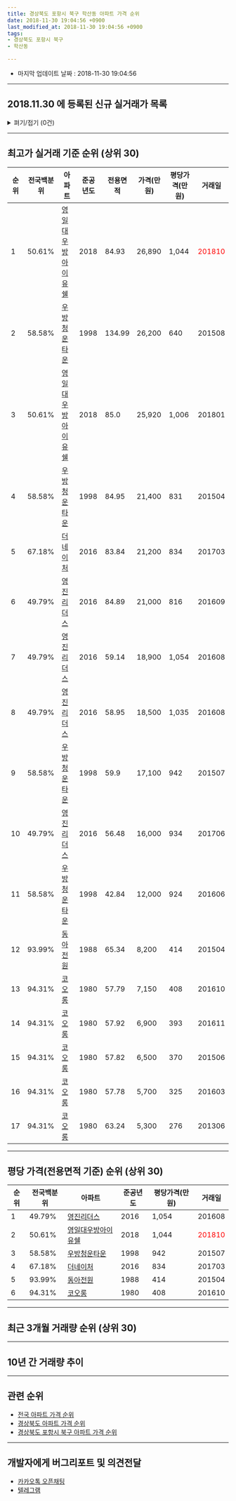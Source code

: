 ```yaml
---
title: 경상북도 포항시 북구 학산동 아파트 가격 순위
date: 2018-11-30 19:04:56 +0900
last_modified_at: 2018-11-30 19:04:56 +0900
tags:
- 경상북도 포항시 북구
- 학산동

---
```


* 마지막 업데이트 날짜 : 2018-11-30 19:04:56

---

## 2018.11.30 에 등록된 신규 실거래가 목록

<details>
<summary>펴기/접기 (0건)</summary>
<div markdown="1">

|아파트|전국백분위|준공년도|전용면적|가격(만원)|평당가격(만원)|거래일|
|---|---|---|---|---|---|---|
|없음|||||||


</div>
</details>

---

## 최고가 실거래 기준 순위 (상위 30)


|순위|전국백분위|아파트|준공년도|전용면적|가격(만원)|평당가격(만원)|거래일|
|---|---|---|---|---|---|---|---|
|1|50.61%|[영일대우방아이유쉘](https://search.naver.com/search.naver?query=%EA%B2%BD%EC%83%81%EB%B6%81%EB%8F%84+%ED%8F%AC%ED%95%AD%EC%8B%9C+%EB%B6%81%EA%B5%AC+%ED%95%99%EC%82%B0%EB%8F%99+%EC%98%81%EC%9D%BC%EB%8C%80%EC%9A%B0%EB%B0%A9%EC%95%84%EC%9D%B4%EC%9C%A0%EC%89%98)|2018|84.93|26,890|1,044|<span style="color:red">201810</span>|
|2|58.58%|[우방청운타운](https://search.naver.com/search.naver?query=%EA%B2%BD%EC%83%81%EB%B6%81%EB%8F%84+%ED%8F%AC%ED%95%AD%EC%8B%9C+%EB%B6%81%EA%B5%AC+%ED%95%99%EC%82%B0%EB%8F%99+%EC%9A%B0%EB%B0%A9%EC%B2%AD%EC%9A%B4%ED%83%80%EC%9A%B4)|1998|134.99|26,200|640|201508|
|3|50.61%|[영일대우방아이유쉘](https://search.naver.com/search.naver?query=%EA%B2%BD%EC%83%81%EB%B6%81%EB%8F%84+%ED%8F%AC%ED%95%AD%EC%8B%9C+%EB%B6%81%EA%B5%AC+%ED%95%99%EC%82%B0%EB%8F%99+%EC%98%81%EC%9D%BC%EB%8C%80%EC%9A%B0%EB%B0%A9%EC%95%84%EC%9D%B4%EC%9C%A0%EC%89%98)|2018|85.0|25,920|1,006|201801|
|4|58.58%|[우방청운타운](https://search.naver.com/search.naver?query=%EA%B2%BD%EC%83%81%EB%B6%81%EB%8F%84+%ED%8F%AC%ED%95%AD%EC%8B%9C+%EB%B6%81%EA%B5%AC+%ED%95%99%EC%82%B0%EB%8F%99+%EC%9A%B0%EB%B0%A9%EC%B2%AD%EC%9A%B4%ED%83%80%EC%9A%B4)|1998|84.95|21,400|831|201504|
|5|67.18%|[더네이처](https://search.naver.com/search.naver?query=%EA%B2%BD%EC%83%81%EB%B6%81%EB%8F%84+%ED%8F%AC%ED%95%AD%EC%8B%9C+%EB%B6%81%EA%B5%AC+%ED%95%99%EC%82%B0%EB%8F%99+%EB%8D%94%EB%84%A4%EC%9D%B4%EC%B2%98)|2016|83.84|21,200|834|201703|
|6|49.79%|[영진리더스](https://search.naver.com/search.naver?query=%EA%B2%BD%EC%83%81%EB%B6%81%EB%8F%84+%ED%8F%AC%ED%95%AD%EC%8B%9C+%EB%B6%81%EA%B5%AC+%ED%95%99%EC%82%B0%EB%8F%99+%EC%98%81%EC%A7%84%EB%A6%AC%EB%8D%94%EC%8A%A4)|2016|84.89|21,000|816|201609|
|7|49.79%|[영진리더스](https://search.naver.com/search.naver?query=%EA%B2%BD%EC%83%81%EB%B6%81%EB%8F%84+%ED%8F%AC%ED%95%AD%EC%8B%9C+%EB%B6%81%EA%B5%AC+%ED%95%99%EC%82%B0%EB%8F%99+%EC%98%81%EC%A7%84%EB%A6%AC%EB%8D%94%EC%8A%A4)|2016|59.14|18,900|1,054|201608|
|8|49.79%|[영진리더스](https://search.naver.com/search.naver?query=%EA%B2%BD%EC%83%81%EB%B6%81%EB%8F%84+%ED%8F%AC%ED%95%AD%EC%8B%9C+%EB%B6%81%EA%B5%AC+%ED%95%99%EC%82%B0%EB%8F%99+%EC%98%81%EC%A7%84%EB%A6%AC%EB%8D%94%EC%8A%A4)|2016|58.95|18,500|1,035|201608|
|9|58.58%|[우방청운타운](https://search.naver.com/search.naver?query=%EA%B2%BD%EC%83%81%EB%B6%81%EB%8F%84+%ED%8F%AC%ED%95%AD%EC%8B%9C+%EB%B6%81%EA%B5%AC+%ED%95%99%EC%82%B0%EB%8F%99+%EC%9A%B0%EB%B0%A9%EC%B2%AD%EC%9A%B4%ED%83%80%EC%9A%B4)|1998|59.9|17,100|942|201507|
|10|49.79%|[영진리더스](https://search.naver.com/search.naver?query=%EA%B2%BD%EC%83%81%EB%B6%81%EB%8F%84+%ED%8F%AC%ED%95%AD%EC%8B%9C+%EB%B6%81%EA%B5%AC+%ED%95%99%EC%82%B0%EB%8F%99+%EC%98%81%EC%A7%84%EB%A6%AC%EB%8D%94%EC%8A%A4)|2016|56.48|16,000|934|201706|
|11|58.58%|[우방청운타운](https://search.naver.com/search.naver?query=%EA%B2%BD%EC%83%81%EB%B6%81%EB%8F%84+%ED%8F%AC%ED%95%AD%EC%8B%9C+%EB%B6%81%EA%B5%AC+%ED%95%99%EC%82%B0%EB%8F%99+%EC%9A%B0%EB%B0%A9%EC%B2%AD%EC%9A%B4%ED%83%80%EC%9A%B4)|1998|42.84|12,000|924|201606|
|12|93.99%|[동아전원](https://search.naver.com/search.naver?query=%EA%B2%BD%EC%83%81%EB%B6%81%EB%8F%84+%ED%8F%AC%ED%95%AD%EC%8B%9C+%EB%B6%81%EA%B5%AC+%ED%95%99%EC%82%B0%EB%8F%99+%EB%8F%99%EC%95%84%EC%A0%84%EC%9B%90)|1988|65.34|8,200|414|201504|
|13|94.31%|[코오롱](https://search.naver.com/search.naver?query=%EA%B2%BD%EC%83%81%EB%B6%81%EB%8F%84+%ED%8F%AC%ED%95%AD%EC%8B%9C+%EB%B6%81%EA%B5%AC+%ED%95%99%EC%82%B0%EB%8F%99+%EC%BD%94%EC%98%A4%EB%A1%B1)|1980|57.79|7,150|408|201610|
|14|94.31%|[코오롱](https://search.naver.com/search.naver?query=%EA%B2%BD%EC%83%81%EB%B6%81%EB%8F%84+%ED%8F%AC%ED%95%AD%EC%8B%9C+%EB%B6%81%EA%B5%AC+%ED%95%99%EC%82%B0%EB%8F%99+%EC%BD%94%EC%98%A4%EB%A1%B1)|1980|57.92|6,900|393|201611|
|15|94.31%|[코오롱](https://search.naver.com/search.naver?query=%EA%B2%BD%EC%83%81%EB%B6%81%EB%8F%84+%ED%8F%AC%ED%95%AD%EC%8B%9C+%EB%B6%81%EA%B5%AC+%ED%95%99%EC%82%B0%EB%8F%99+%EC%BD%94%EC%98%A4%EB%A1%B1)|1980|57.82|6,500|370|201506|
|16|94.31%|[코오롱](https://search.naver.com/search.naver?query=%EA%B2%BD%EC%83%81%EB%B6%81%EB%8F%84+%ED%8F%AC%ED%95%AD%EC%8B%9C+%EB%B6%81%EA%B5%AC+%ED%95%99%EC%82%B0%EB%8F%99+%EC%BD%94%EC%98%A4%EB%A1%B1)|1980|57.78|5,700|325|201603|
|17|94.31%|[코오롱](https://search.naver.com/search.naver?query=%EA%B2%BD%EC%83%81%EB%B6%81%EB%8F%84+%ED%8F%AC%ED%95%AD%EC%8B%9C+%EB%B6%81%EA%B5%AC+%ED%95%99%EC%82%B0%EB%8F%99+%EC%BD%94%EC%98%A4%EB%A1%B1)|1980|63.24|5,300|276|201306|


---

## 평당 가격(전용면적 기준) 순위 (상위 30)


|순위|전국백분위|아파트|준공년도|평당가격(만원)|거래일|
|---|---|---|---|---|---|
|1|49.79%|[영진리더스](https://search.naver.com/search.naver?query=%EA%B2%BD%EC%83%81%EB%B6%81%EB%8F%84+%ED%8F%AC%ED%95%AD%EC%8B%9C+%EB%B6%81%EA%B5%AC+%ED%95%99%EC%82%B0%EB%8F%99+%EC%98%81%EC%A7%84%EB%A6%AC%EB%8D%94%EC%8A%A4)|2016|1,054|201608|
|2|50.61%|[영일대우방아이유쉘](https://search.naver.com/search.naver?query=%EA%B2%BD%EC%83%81%EB%B6%81%EB%8F%84+%ED%8F%AC%ED%95%AD%EC%8B%9C+%EB%B6%81%EA%B5%AC+%ED%95%99%EC%82%B0%EB%8F%99+%EC%98%81%EC%9D%BC%EB%8C%80%EC%9A%B0%EB%B0%A9%EC%95%84%EC%9D%B4%EC%9C%A0%EC%89%98)|2018|1,044|<span style="color:red">201810</span>|
|3|58.58%|[우방청운타운](https://search.naver.com/search.naver?query=%EA%B2%BD%EC%83%81%EB%B6%81%EB%8F%84+%ED%8F%AC%ED%95%AD%EC%8B%9C+%EB%B6%81%EA%B5%AC+%ED%95%99%EC%82%B0%EB%8F%99+%EC%9A%B0%EB%B0%A9%EC%B2%AD%EC%9A%B4%ED%83%80%EC%9A%B4)|1998|942|201507|
|4|67.18%|[더네이처](https://search.naver.com/search.naver?query=%EA%B2%BD%EC%83%81%EB%B6%81%EB%8F%84+%ED%8F%AC%ED%95%AD%EC%8B%9C+%EB%B6%81%EA%B5%AC+%ED%95%99%EC%82%B0%EB%8F%99+%EB%8D%94%EB%84%A4%EC%9D%B4%EC%B2%98)|2016|834|201703|
|5|93.99%|[동아전원](https://search.naver.com/search.naver?query=%EA%B2%BD%EC%83%81%EB%B6%81%EB%8F%84+%ED%8F%AC%ED%95%AD%EC%8B%9C+%EB%B6%81%EA%B5%AC+%ED%95%99%EC%82%B0%EB%8F%99+%EB%8F%99%EC%95%84%EC%A0%84%EC%9B%90)|1988|414|201504|
|6|94.31%|[코오롱](https://search.naver.com/search.naver?query=%EA%B2%BD%EC%83%81%EB%B6%81%EB%8F%84+%ED%8F%AC%ED%95%AD%EC%8B%9C+%EB%B6%81%EA%B5%AC+%ED%95%99%EC%82%B0%EB%8F%99+%EC%BD%94%EC%98%A4%EB%A1%B1)|1980|408|201610|


---

## 최근 3개월 거래량 순위 (상위 30)


<div style="width:100%;">
    <canvas id="deal_count_ranking" height="250"></canvas>
</div>


<script>
new Chart(document.getElementById("deal_count_ranking"), {
    type: 'horizontalBar',
    data: {
        labels: ['영일대우방아이유쉘', '우방청운타운'],
        datasets: [{
            label: '실거래 수',
            data: [2, 1],
            borderColor: "rgba(255, 0, 128, 1)",
            backgroundColor: "rgba(255, 0, 128, 0.5)",
            fill: false,
        }]
    },
    options: {
        responsive: true,
        title: {
            display: true,
            text: '최근 3개월 거래량 순위'
        },
        tooltips: {
            mode: 'index',
            intersect: false,
            callbacks: {
                title: function(tooltipItems, data) {
                    return "실거래 수:";
                },
                label: function(tooltipItem, data) {
                    return data.labels[tooltipItem.index] + ": " + tooltipItem.xLabel;
                }
            }
        },
        hover: {
            mode: 'nearest',
            intersect: true
        },
        scales: {
            xAxes: [{
                display: true,
                scaleLabel: {
                    display: true,
                    labelString: '실거래 수'
                },
                ticks: {
                    suggestedMin: 0,
                }
            }],
            yAxes: [{
                display: true,
                ticks: {
                    autoSkip: false,
                    callback: function(value, index, values) {
                        if (value.length > 15)
                            return value.substr(0, 13) + "...";
                        else
                            return value;
                    }
                },
                scaleLabel: {
                    display: false,
                }
            }]
        }
    }
});

</script>


---

## 10년 간 거래량 추이


<div style="width:100%;">
    <canvas id="deal_progress" height="250"></canvas>
</div>

<script>
new Chart(document.getElementById("deal_progress"), {
    type: 'line',
    data: {
        labels: ['200811','200812','200901','200902','200903','200904','200905','200906','200907','200908','200909','200910','200911','200912','201001','201002','201003','201004','201005','201006','201007','201008','201009','201010','201011','201012','201101','201102','201103','201104','201105','201106','201107','201108','201109','201110','201111','201112','201201','201202','201203','201204','201205','201206','201207','201208','201209','201210','201211','201212','201301','201302','201303','201304','201305','201306','201307','201308','201309','201310','201311','201312','201401','201402','201403','201404','201405','201406','201407','201408','201409','201410','201411','201412','201501','201502','201503','201504','201505','201506','201507','201508','201509','201510','201511','201512','201601','201602','201603','201604','201605','201606','201607','201608','201609','201610','201611','201612','201701','201702','201703','201704','201705','201706','201707','201708','201709','201710','201711','201712','201801','201802','201803','201804','201805','201806','201807','201808','201809','201810','201811'],
        datasets: [{
            label: '실거래 수',
            pointRadius: 1,
            data: [2, 2, 3, 2, 2, 7, 3, 7, 5, 3, 6, 2, 8, 4, 1, 0, 3, 6, 6, 1, 4, 4, 2, 4, 7, 8, 4, 6, 9, 12, 14, 3, 6, 10, 4, 4, 8, 6, 6, 4, 6, 5, 6, 5, 3, 5, 4, 4, 6, 4, 2, 4, 5, 5, 5, 5, 3, 1, 3, 10, 3, 3, 3, 6, 3, 6, 5, 0, 6, 8, 9, 2, 2, 3, 4, 5, 10, 6, 10, 10, 2, 3, 2, 4, 0, 0, 1, 2, 4, 2, 0, 4, 2, 4, 2, 3, 3, 4, 4, 2, 5, 1, 4, 7, 6, 5, 4, 5, 1, 1, 4, 0, 4, 4, 3, 3, 2, 2, 1, 2, 0],
            borderColor: "rgba(255, 201, 14, 1)",
            backgroundColor: "rgba(255, 201, 14, 0.5)",
            fill: true,
        }]
    },
    options: {
        responsive: true,
        title: {
            display: true,
            text: '10년간 거래량 추이'
        },
        tooltips: {
            mode: 'index',
            intersect: false,
        },
        hover: {
            mode: 'nearest',
            intersect: true
        },
        scales: {
            xAxes: [{
                display: true,
                scaleLabel: {
                    display: true,
                    labelString: '년/월'
                }
            }],
            yAxes: [{
                display: true,
                ticks: {
                    suggestedMin: 0,
                },
                scaleLabel: {
                    display: true,
                    labelString: '실거래 수'
                }
            }]
        }
    }
});

</script>


---

## 관련 순위

- [전국 아파트 가격 순위](https://inasie.github.io/apt-ranking/전국)
- [경상북도 아파트 가격 순위](https://inasie.github.io/apt-ranking/경상북도)
- [경상북도 포항시 북구 아파트 가격 순위](https://inasie.github.io/apt-ranking/경상북도-포항시-북구)


---

## 개발자에게 버그리포트 및 의견전달

- [카카오톡 오픈채팅](https://open.kakao.com/o/gLJUAP4)
- [텔레그램](https://t.me/inasie)

